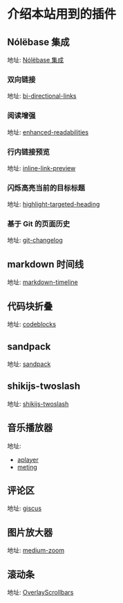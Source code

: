 ---
---

# 介绍本站用到的插件

## Nólëbase 集成 <Badge type="tip" text="^2.1.1" />

地址: [Nólëbase 集成](https://nolebase-integrations.ayaka.io/pages/zh-CN/)

### 双向链接

地址: [bi-directional-links](https://nolebase-integrations.ayaka.io/pages/zh-CN/integrations/markdown-it-bi-directional-links/)

### 阅读增强

地址: [enhanced-readabilities](https://nolebase-integrations.ayaka.io/pages/zh-CN/integrations/vitepress-plugin-enhanced-readabilities/)

### 行内链接预览

地址: [inline-link-preview](https://nolebase-integrations.ayaka.io/pages/zh-CN/integrations/vitepress-plugin-inline-link-preview/)

### 闪烁高亮当前的目标标题

地址: [highlight-targeted-heading](https://nolebase-integrations.ayaka.io/pages/zh-CN/integrations/vitepress-plugin-highlight-targeted-heading/)

### 基于 Git 的页面历史

地址: [git-changelog](https://nolebase-integrations.ayaka.io/pages/zh-CN/integrations/vitepress-plugin-git-changelog/)

## markdown 时间线

地址: [markdown-timeline](https://www.npmjs.com/package/vitepress-markdown-timeline)

## 代码块折叠

地址: [codeblocks](https://github.com/T-miracle/vitepress-plugin-codeblocks-fold/tree/main)

## sandpack

地址: [sandpack](https://vitepress-sandbox.js-bridge.com/get-started/introduction.html)

<!-- ## 选项卡

地址: [选项卡](https://vitepress-plugins.sapphi.red/tabs/) -->

## shikijs-twoslash

地址: [shikijs-twoslash](https://www.npmjs.com/package/@shikijs/vitepress-twoslash)

## 音乐播放器

地址:

- [aplayer](https://github.com/DIYgod/APlayer)
- [meting](https://github.com/metowolf/MetingJS)

## 评论区

地址: [giscus](https://giscus.app/zh-CN)

## 图片放大器

地址: [medium-zoom](https://github.com/francoischalifour/medium-zoom)

## 滚动条

地址: [OverlayScrollbars](https://github.com/KingSora/OverlayScrollbars/tree/master)
